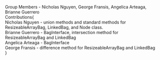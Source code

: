 Group Members - Nicholas Nguyen, George Fransis, Angelica Arteaga, Brianne Guerrero
<br>
Contributions{
    <br>
    Nicholas Nguyen - union methods and standard methods for ResizeableArrayBag, LinkedBag, and Node class.
    <br>
    Brianne Guerrero - BagInterface, intersection method for ResizeableArrayBag and LinkedBag
    <br>
    Angelica Arteaga - BagInterface
    <br>
    George Fransis - difference method for ResizeableArrayBag and LinkedBag
    <br>
}
<br>
